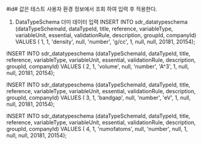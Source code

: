 #id# 값은 테스트 사용자 환경 정보에서 조회 하여 입력 후 적용한다.

1. DataTypeSchema 더미 데이터 입력
INSERT INTO sdr_datatypeschema (dataTypeSchemaId, dataTypeId, title, reference, variableType, variableUnit, essential, validationRule, description, groupId, companyId)
 VALUES ( 1, 1, 'density', null, 'number', 'g/cc', 1, null, null, 20181, 20154);

INSERT INTO sdr_datatypeschema (dataTypeSchemaId, dataTypeId, title, reference, variableType, variableUnit, essential, validationRule, description, groupId, companyId)
 VALUES ( 2, 1, 'volume', null, 'number', 'A^3', 1, null, null, 20181, 20154);
 
INSERT INTO sdr_datatypeschema (dataTypeSchemaId, dataTypeId, title, reference, variableType, variableUnit, essential, validationRule, description, groupId, companyId)
 VALUES ( 3, 1, 'bandgap', null, 'number', 'eV', 1, null, null, 20181, 20154);
 
INSERT INTO sdr_datatypeschema (dataTypeSchemaId, dataTypeId, title, reference, variableType, variableUnit, essential, validationRule, description, groupId, companyId)
 VALUES ( 4, 1, 'numofatoms', null, 'number', null, 1, null, null, 20181, 20154);
